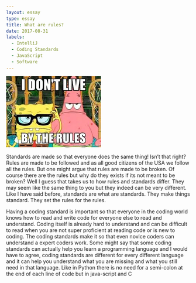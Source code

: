 ```yaml
---
layout: essay
type: essay
title: What are rules?
date: 2017-08-31
labels:
  - IntelliJ
  - Coding Standards
  - JavaScript
  - Software 
---
```


<img class="ui large center floated image" src="../images/rules.jpeg">

Standards are made so that everyone does the same thing! Isn’t that right? Rules are made to be followed and as all good citizens of the USA we follow all the rules. But one might argue that rules are made to be broken. Of course there are the rules but why do they exists if its not meant to be broken? Well I guess that takes us to how rules and standards differ. They may seem like the same thing to you but they indeed can be very different. Like I have said before, standards are what are standards. They make things standard. They set the rules for the rules.

Having a coding standard is important so that everyone in the coding world knows how to read and write code for everyone else to read and understand. Coding itself is already hard to understand and can be difficult to read when you are not super proficient at reading code or is new to coding. The coding standards make it so that even novice coders can understand a expert coders work. Some might say that some coding standards can actually help you learn a programming language and I would have to agree, coding standards are different for every different language and it can help you understand what you are missing and what you still need in that language. Like in Python there is no need for a semi-colon at the end of each line of code but in java-script and C 
